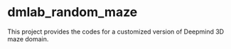 # dmlab_random_maze
This project provides the codes for a customized version of Deepmind 3D maze domain. 
